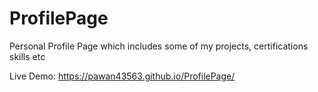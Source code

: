 # ProfilePage

Personal Profile Page which includes some of my projects, certifications skills etc

Live Demo: https://pawan43563.github.io/ProfilePage/
